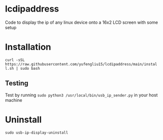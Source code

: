 # lcdipaddress
Code to display the ip of any linux device onto a 16x2 LCD screen with some setup

# Installation
`curl -sSL https://raw.githubusercontent.com/yufengliu15/lcdipaddress/main/install.sh | sudo bash`

## Testing
Test by running `sudo python3 /usr/local/bin/usb_ip_sender.py` in your host machine

# Uninstall
`sudo usb-ip-display-uninstall`